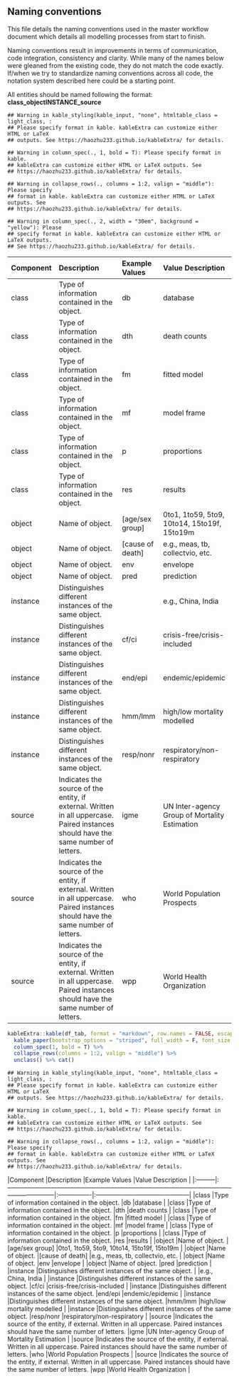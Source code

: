 ## Naming conventions

This file details the naming conventions used in the master workflow
document which details all modelling processes from start to finish.

Naming conventions result in improvements in terms of communication,
code integration, consistency and clarity. While many of the names below
were gleaned from the existing code, they do not match the code exactly.
If/when we try to standardize naming conventions across all code, the
notation system described here could be a starting point.

All entities should be named following the format:
**class_objectINSTANCE_source**

    ## Warning in kable_styling(kable_input, "none", htmltable_class = light_class, :
    ## Please specify format in kable. kableExtra can customize either HTML or LaTeX
    ## outputs. See https://haozhu233.github.io/kableExtra/ for details.

    ## Warning in column_spec(., 1, bold = T): Please specify format in kable.
    ## kableExtra can customize either HTML or LaTeX outputs. See
    ## https://haozhu233.github.io/kableExtra/ for details.

    ## Warning in collapse_rows(., columns = 1:2, valign = "middle"): Please specify
    ## format in kable. kableExtra can customize either HTML or LaTeX outputs. See
    ## https://haozhu233.github.io/kableExtra/ for details.

    ## Warning in column_spec(., 2, width = "30em", background = "yellow"): Please
    ## specify format in kable. kableExtra can customize either HTML or LaTeX outputs.
    ## See https://haozhu233.github.io/kableExtra/ for details.

| Component | Description                                                                                                                         | Example Values     | Value Description                             |
|:----|:--------------------------------------------|:------|:----------------|
| class     | Type of information contained in the object.                                                                                        | db                 | database                                      |
| class     | Type of information contained in the object.                                                                                        | dth                | death counts                                  |
| class     | Type of information contained in the object.                                                                                        | fm                 | fitted model                                  |
| class     | Type of information contained in the object.                                                                                        | mf                 | model frame                                   |
| class     | Type of information contained in the object.                                                                                        | p                  | proportions                                   |
| class     | Type of information contained in the object.                                                                                        | res                | results                                       |
| object    | Name of object.                                                                                                                     | \[age/sex group\]  | 0to1, 1to59, 5to9, 10to14, 15to19f, 15to19m   |
| object    | Name of object.                                                                                                                     | \[cause of death\] | e.g., meas, tb, collectvio, etc.              |
| object    | Name of object.                                                                                                                     | env                | envelope                                      |
| object    | Name of object.                                                                                                                     | pred               | prediction                                    |
| instance  | Distinguishes different instances of the same object.                                                                               | <country>          | e.g., China, India                            |
| instance  | Distinguishes different instances of the same object.                                                                               | cf/ci              | crisis-free/crisis-included                   |
| instance  | Distinguishes different instances of the same object.                                                                               | end/epi            | endemic/epidemic                              |
| instance  | Distinguishes different instances of the same object.                                                                               | hmm/lmm            | high/low mortality modelled                   |
| instance  | Distinguishes different instances of the same object.                                                                               | resp/nonr          | respiratory/non-respiratory                   |
| source    | Indicates the source of the entity, if external. Written in all uppercase. Paired instances should have the same number of letters. | igme               | UN Inter-agency Group of Mortality Estimation |
| source    | Indicates the source of the entity, if external. Written in all uppercase. Paired instances should have the same number of letters. | who                | World Population Prospects                    |
| source    | Indicates the source of the entity, if external. Written in all uppercase. Paired instances should have the same number of letters. | wpp                | World Health Organization                     |

``` r
kableExtra::kable(df_tab, format = "markdown", row.names = FALSE, escape = F) %>%
  kable_paper(bootstrap_options = "striped", full_width = F, font_size = 10) %>%
  column_spec(1, bold = T) %>%
  collapse_rows(columns = 1:2, valign = "middle") %>%
  unclass() %>% cat()
```

    ## Warning in kable_styling(kable_input, "none", htmltable_class = light_class, :
    ## Please specify format in kable. kableExtra can customize either HTML or LaTeX
    ## outputs. See https://haozhu233.github.io/kableExtra/ for details.

    ## Warning in column_spec(., 1, bold = T): Please specify format in kable.
    ## kableExtra can customize either HTML or LaTeX outputs. See
    ## https://haozhu233.github.io/kableExtra/ for details.

    ## Warning in collapse_rows(., columns = 1:2, valign = "middle"): Please specify
    ## format in kable. kableExtra can customize either HTML or LaTeX outputs. See
    ## https://haozhu233.github.io/kableExtra/ for details.

\|Component \|Description \|Example Values \|Value Description \|
\|:———\|:———————————————————————————————————————————–\|:—————-\|:———————————————\|
\|class \|Type of information contained in the object. \|db \|database
\| \|class \|Type of information contained in the object. \|dth \|death
counts \| \|class \|Type of information contained in the object. \|fm
\|fitted model \| \|class \|Type of information contained in the object.
\|mf \|model frame \| \|class \|Type of information contained in the
object. \|p \|proportions \| \|class \|Type of information contained in
the object. \|res \|results \| \|object \|Name of object. \|\[age/sex
group\] \|0to1, 1to59, 5to9, 10to14, 15to19f, 15to19m \| \|object \|Name
of object. \|\[cause of death\] \|e.g., meas, tb, collectvio, etc. \|
\|object \|Name of object. \|env \|envelope \| \|object \|Name of
object. \|pred \|prediction \| \|instance \|Distinguishes different
instances of the same object. \|<country> \|e.g., China, India \|
\|instance \|Distinguishes different instances of the same object.
\|cf/ci \|crisis-free/crisis-included \| \|instance \|Distinguishes
different instances of the same object. \|end/epi \|endemic/epidemic \|
\|instance \|Distinguishes different instances of the same object.
\|hmm/lmm \|high/low mortality modelled \| \|instance \|Distinguishes
different instances of the same object. \|resp/nonr
\|respiratory/non-respiratory \| \|source \|Indicates the source of the
entity, if external. Written in all uppercase. Paired instances should
have the same number of letters. \|igme \|UN Inter-agency Group of
Mortality Estimation \| \|source \|Indicates the source of the entity,
if external. Written in all uppercase. Paired instances should have the
same number of letters. \|who \|World Population Prospects \| \|source
\|Indicates the source of the entity, if external. Written in all
uppercase. Paired instances should have the same number of letters.
\|wpp \|World Health Organization \|
